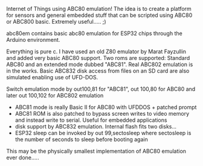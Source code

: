 Internet of Things using ABC80 emulation! The idea is to create a platform for sensors and general embedded stuff that can be scripted using ABC80 or ABC800 basic. Extremely useful..... ;)

abc80em contains basic abc80 emulation for ESP32 chips through the Arduino environment.

Everything is pure c. I have used an old Z80 emulator by Marat Fayzullin and added very basic ABC80 support.
Two roms are supported: Standard ABC80 and an extended mode dubbed "ABC81". 
Real ABC802 emulation is in the works. Basic ABC832 disk access from files on an SD card are also simulated enabling use
of UFD-DOS.

Switch emulation mode by out100,81 for "ABC81", out 100,80 for ABC80 and later out 100,102 for ABC802 emulation
* ABC81 mode is really Basic II for ABC80 with UFDDOS + patched prompt
* ABC81 ROM is also patched to bypass screen writes to video memory and instead write to serial. Useful for embedded applications
* disk support by ABC832 emulation. Internal flash fits two disks...
* ESP32 sleep can be invoked by out 99,sectosleep where sectosleep is the number of seconds to sleep before booting again

This may be the physically smallest implementation of ABC80 emulation ever done..... 


